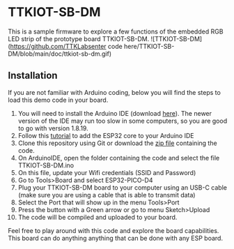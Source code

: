 # TTKIOT-SB-DM

This is a sample firmware to explore a few functions of the embedded RGB LED strip of the prototype board TTKIOT-SB-DM.
![TTKIOT-SB-DM](https://github.com/TTKLabsenter code here/TTKIOT-SB-DM/blob/main/doc/ttkiot-sb-dm.gif)
## Installation
If you are not familiar with Arduino coding, below you will find the steps to load this demo code in your board.

 1. You will need to install the Arduino IDE (download [here](https://www.arduino.cc/en/software)). The newer version of the IDE may run too slow in some computers, so you are good to go with version 1.8.19.
 2.  Follow this [tutorial](https://randomnerdtutorials.com/installing-the-esp32-board-in-arduino-ide-windows-instructions/) to add the ESP32 core to your Arduino IDE
 3. Clone this repository using Git or download the [zip file](https://github.com/TTKLabs/TTKIOT-SB-DM/archive/refs/heads/main.zip) containing the code.
 4. On ArduinoIDE, open the folder containing the code and select the file TTKIOT-SB-DM.ino
 5. On this file, update your Wifi credentials (SSID and Password)
 6. Go to Tools>Board and select ESP32-PICO-D4
 7. Plug your TTKIOT-SB-DM board to your computer using an USB-C cable (make sure you are using a cable that is able to transmit data)
 8. Select the Port that will show up in the menu Tools>Port
 9. Press the button with a Green arrow or go to menu Sketch>Upload
 10. The code will be compiled and uploaded to your board.

Feel free to play around with this code and explore the board capabilities. This board can do anything anything that can be done with any ESP board. 
